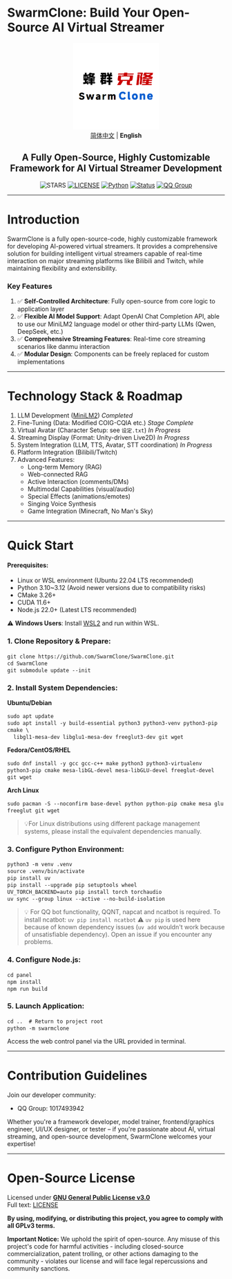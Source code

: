 # SwarmClone: Build Your Open-Source AI Virtual Streamer
<div align="center">
<img src="./assets/logo.png" width="200" height="200" />
<br>
<a href="../README.md">简体中文</a> | <strong>English</strong>
<br>
<h2>A Fully Open-Source, Highly Customizable Framework for AI Virtual Streamer Development</h2>
<!- Do not delete this blank line ->

![STARS](https://img.shields.io/github/stars/SwarmClone/SwarmClone?color=yellow&label=Github%20Stars)
[![LICENSE](https://img.shields.io/badge/LICENSE-GPLV3-red)](https://github.com/SwarmClone/SwarmClone/blob/main/LICENSE)
[![Python](https://img.shields.io/badge/Python-3.10~3.12-blue.svg)](https://www.python.org)
[![Status](https://img.shields.io/badge/Status-Active-brightgreen.svg)]()
[![QQ Group](https://custom-icon-badges.demolab.com/badge/QQ%20Group-1048307485-00BFFF?style=flat&logo=tencent-qq)](https://qm.qq.com/q/8IUfgmDqda)

</div>

---

# Introduction

SwarmClone is a fully open-source-code, highly customizable framework for developing AI-powered virtual streamers. It provides a comprehensive solution for building intelligent virtual streamers capable of real-time interaction on major streaming platforms like Bilibili and Twitch, while maintaining flexibility and extensibility.

### Key Features
1. ✅ **Self-Controlled Architecture**: Fully open-source from core logic to application layer
2. ✅ **Flexible AI Model Support**: Adapt OpenAI Chat Completion API, able to use our MiniLM2 language model or other third-party LLMs (Qwen, DeepSeek, etc.)
3. ✅ **Comprehensive Streaming Features**: Real-time core streaming scenarios like danmu interaction
4. ✅ **Modular Design**: Components can be freely replaced for custom implementations

---

# Technology Stack & Roadmap
1) LLM Development ([MiniLM2](https://github.com/swarmclone/MiniLM2)) *Completed*
2) Fine-Tuning (Data: Modified COIG-CQIA etc.) *Stage Complete*
3) Virtual Avatar (Character Setup: see `设定.txt`) *In Progress*
4) Streaming Display (Format: Unity-driven Live2D) *In Progress*
5) System Integration (LLM, TTS, Avatar, STT coordination) *In Progress*
6) Platform Integration (Bilibili/Twitch)
7) Advanced Features:
    - Long-term Memory (RAG)
    - Web-connected RAG
    - Active Interaction (comments/DMs)
    - Multimodal Capabilities (visual/audio)
    - Special Effects (animations/emotes)
    - Singing Voice Synthesis
    - Game Integration (Minecraft, No Man's Sky)

---

# Quick Start
#### Prerequisites:
- Linux or WSL environment (Ubuntu 22.04 LTS recommended)
- Python 3.10~3.12 (Avoid newer versions due to compatibility risks)
- CMake 3.26+
- CUDA 11.6+
- Node.js 22.0+ (Latest LTS recommended)

⚠️ **Windows Users**: Install [WSL2](https://learn.microsoft.com/en-us/windows/wsl/install) and run within WSL.

### 1. Clone Repository & Prepare:
   ```console
   git clone https://github.com/SwarmClone/SwarmClone.git
   cd SwarmClone
   git submodule update --init
   ```

### 2. Install System Dependencies:
   **Ubuntu/Debian**
   ```console
   sudo apt update
   sudo apt install -y build-essential python3 python3-venv python3-pip cmake \
     libgl1-mesa-dev libglu1-mesa-dev freeglut3-dev git wget
   ```
   **Fedora/CentOS/RHEL**
   ```console
   sudo dnf install -y gcc gcc-c++ make python3 python3-virtualenv python3-pip cmake mesa-libGL-devel mesa-libGLU-devel freeglut-devel git wget
   ```

   **Arch Linux**
   ```console
   sudo pacman -S --noconfirm base-devel python python-pip cmake mesa glu freeglut git wget
   ```
   > 💡For Linux distributions using different package management systems, please install the equivalent dependencies manually.

### 3. Configure Python Environment:
   ```console
   python3 -m venv .venv
   source .venv/bin/activate
   pip install uv
   pip install --upgrade pip setuptools wheel
   UV_TORCH_BACKEND=auto pip install torch torchaudio
   uv sync --group linux --active --no-build-isolation
   ```
   > 💡 For QQ bot functionality, QQNT, napcat and ncatbot is required. To install ncatbot: `uv pip install ncatbot`
   > ⚠️ `uv pip` is used here because of known dependency issues (`uv add` wouldn't work because of unsatisfiable dependency). Open an issue if you encounter any problems.

### 4. Configure Node.js:
   ```console
   cd panel
   npm install
   npm run build
   ```

### 5. Launch Application:
   ```console
   cd ..  # Return to project root
   python -m swarmclone
   ```
   Access the web control panel via the URL provided in terminal.

---

# Contribution Guidelines
Join our developer community:
- QQ Group: 1017493942

Whether you're a framework developer, model trainer, frontend/graphics engineer, UI/UX designer, or tester – if you're passionate about AI, virtual streaming, and open-source development, SwarmClone welcomes your expertise!

---

# Open-Source License
Licensed under **[GNU General Public License v3.0](https://www.gnu.org/licenses/gpl-3.0.en.html)**  
Full text: [LICENSE](/LICENSE)

**By using, modifying, or distributing this project, you agree to comply with all GPLv3 terms.**

**Important Notice:** 
We uphold the spirit of open-source. Any misuse of this project's code for harmful activities - including closed-source commercialization, patent trolling, or other actions damaging to the community - violates our license and will face legal repercussions and community sanctions.